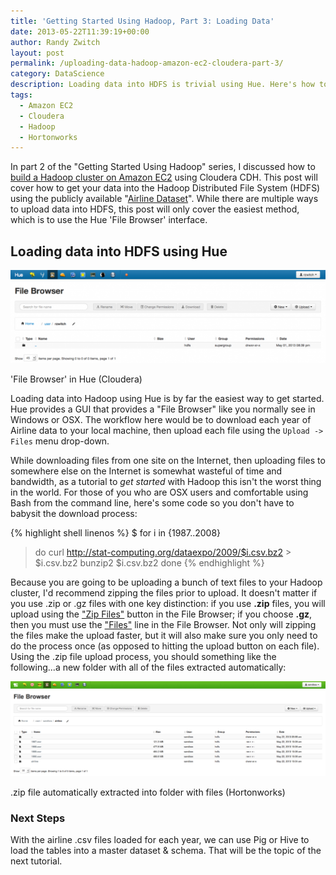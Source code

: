 ```yaml
---
title: 'Getting Started Using Hadoop, Part 3: Loading Data'
date: 2013-05-22T11:39:19+00:00
author: Randy Zwitch
layout: post
permalink: /uploading-data-hadoop-amazon-ec2-cloudera-part-3/
category: DataScience
description: Loading data into HDFS is trivial using Hue. Here's how to load the airline dataset into your Hadoop cluster.
tags:
  - Amazon EC2
  - Cloudera
  - Hadoop
  - Hortonworks
---
```

In part 2 of the "Getting Started Using Hadoop" series, I discussed how to <a title="Build a Hadoop cluster Amazon EC2" href="http://randyzwitch.com/big-data-hadoop-amazon-ec2-cloudera-part-2/" target="_blank">build a Hadoop cluster on Amazon EC2</a> using Cloudera CDH. This post will cover how to get your data into the Hadoop Distributed File System (HDFS) using the publicly available "<a title="Airline dataset" href="http://stat-computing.org/dataexpo/2009/the-data.html" target="_blank">Airline Dataset</a>". While there are multiple ways to upload data into HDFS, this post will only cover the easiest method, which is to use the Hue 'File Browser' interface.

## Loading data into HDFS using Hue

![hadoop-hue-file-browser](/wp-content/uploads/2013/05/hadoop-hue-file-browser-e1367455309802.png)
<p class="wp-caption-text">
'File Browser' in Hue (Cloudera)
</p>

Loading data into Hadoop using Hue is by far the easiest way to get started. Hue provides a GUI that provides a "File Browser" like you normally see in Windows or OSX. The workflow here would be to download each year of Airline data to your local machine, then upload each file using the `Upload -> Files` menu drop-down.

While downloading files from one site on the Internet, then uploading files to somewhere else on the Internet is somewhat wasteful of time and bandwidth, as a tutorial to _get started_ with Hadoop this isn't the worst thing in the world. For those of you who are OSX users and comfortable using Bash from the command line, here's some code so you don't have to babysit the download process:

{% highlight shell linenos %}
$ for i in {1987..2008}
> do
> curl http://stat-computing.org/dataexpo/2009/$i.csv.bz2 > $i.csv.bz2
> bunzip2 $i.csv.bz2
> done
{% endhighlight %}

Because you are going to be uploading a bunch of text files to your Hadoop cluster, I'd recommend zipping the files prior to upload. It doesn't matter if you use .zip or .gz files with one key distinction: if you use **.zip** files, you will upload using the <span style="text-decoration: underline;">"Zip Files"</span> button in the File Browser; if you choose **.gz**, then you must use the <span style="text-decoration: underline;">"Files"</span> line in the File Browser. Not only will zipping the files make the upload faster, but it will also make sure you only need to do the process once (as opposed to hitting the upload button on each file). Using the .zip file upload process, you should something like the following...a new folder with all of the files extracted automatically:

![hue-file-browser-unzipped](/wp-content/uploads/2013/05/hue-file-browser-unzipped.png)
<p class="wp-caption-text">
.zip file automatically extracted into folder with files (Hortonworks)
</p>

### Next Steps

With the airline .csv files loaded for each year, we can use Pig or Hive to load the tables into a master dataset & schema. That will be the topic of the next tutorial.
